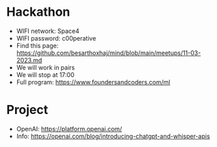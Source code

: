# Hackathon

- WIFI network: Space4
- WIFI password: c00perative
- Find this page: https://github.com/besarthoxhaj/mind/blob/main/meetups/11-03-2023.md
- We will work in pairs
- We will stop at 17:00
- Full program: https://www.foundersandcoders.com/ml


# Project

- OpenAI: https://platform.openai.com/
- Info: https://openai.com/blog/introducing-chatgpt-and-whisper-apis
